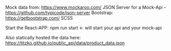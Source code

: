 Mock data from: https://www.mockaroo.com/
JSON Server for a Mock-Api - https://github.com/typicode/json-server
Bootstrap: https://getbootstrap.com/
SCSS

Start the React-APP: npm run start <- will start your api and your mock-api



Also statically hosted the data here: https://titzko.github.io/public_api/data/product_data.json